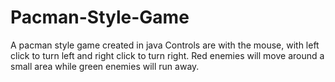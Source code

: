 # Pacman-Style-Game
A pacman style game created in java
Controls are with the mouse, with left click to turn left and right click to turn right. 
Red enemies will move around a small area while green enemies will run away. 
